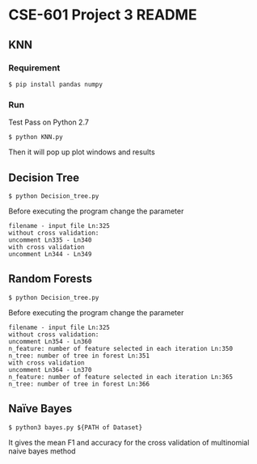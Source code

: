 # CSE-601 Project 3 README

## KNN 

### Requirement

```
$ pip install pandas numpy
```

### Run

Test Pass on Python 2.7

```
$ python KNN.py
```

Then it will pop up plot windows and results


## Decision Tree 

```
$ python Decision_tree.py
```

Before executing the program change the parameter

```
filename - input file Ln:325
without cross validation:
uncomment Ln335 - Ln340
with cross validation
uncomment Ln344 - Ln349
```


## Random Forests 

```
$ python Decision_tree.py
```
Before executing the program change the parameter
```
filename - input file Ln:325
without cross validation:
uncomment Ln354 - Ln360
n_feature: number of feature selected in each iteration Ln:350
n_tree: number of tree in forest Ln:351
with cross validation
uncomment Ln364 - Ln370
n_feature: number of feature selected in each iteration Ln:365
n_tree: number of tree in forest Ln:366
```

## Naïve Bayes

```
$ python3 bayes.py ${PATH of Dataset}
```
It gives the mean F1 and accuracy for the cross validation of multinomial naive bayes method
